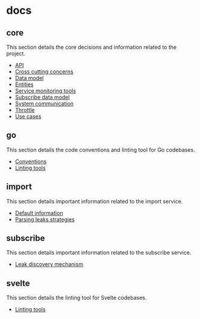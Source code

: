 # docs

## core

This section details the core decisions and information related to the project.

- [API](core/api.md)
- [Cross cutting concerns](core/cross-cutting-concerns.md)
- [Data model](core/data-model.md)
- [Entities](core/entities.md)
- [Service monitoring tools](core/service-monitoring-tools.md)
- [Subscribe data model](core/subscribe-data-model.md)
- [System communication](core/system-communication.md)
- [Throttle](core/throttle.md)
- [Use cases](core/use-cases.md)

## go

This section details the code conventions and linting tool for Go codebases.

- [Conventions](go/conventions.md)
- [Linting tools](go/linting-tools.md)

## import

This section details important information related to the import service.

- [Default information](import/default-information.md)
- [Parsing leaks strategies](import/parsing-leaks-strategies.md)

## subscribe

This section details important information related to the subscribe service.

- [Leak discovery mechanism](subscribe/leak-discovery-mechanism.md)

## svelte

This section details the linting tool for Svelte codebases.

- [Linting tools](svelte/linting-tools.md)